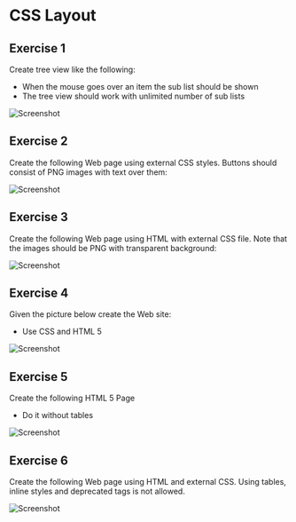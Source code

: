 # CSS Layout

## Exercise 1
Create tree view like the following:
* When the mouse goes over an item the sub list should be shown
* The tree view should work with unlimited number of sub lists

![Screenshot](https://raw.github.com/flextry/Telerik-Academy/master/Web%20Design%20&%20Development/2.%20CSS%20Styling/03.%20CSS%20-%20Layout/01.%20Nested%20Lists/index.png)

## Exercise 2
Create the following Web page using external CSS styles. Buttons should consist of PNG images with text over them:

![Screenshot](https://github.com/flextry/Telerik-Academy/blob/master/Web%20Design%20&%20Development/2.%20CSS%20Styling/03.%20CSS%20-%20Layout/02.%20Music%20Catalog/index.png?raw=true)

## Exercise 3
Create the following Web page using HTML with external CSS file. Note that the images should be PNG with transparent background:

![Screenshot](https://github.com/flextry/Telerik-Academy/blob/master/Web%20Design%20&%20Development/2.%20CSS%20Styling/03.%20CSS%20-%20Layout/03.%20Management%20Web-Page/index.png?raw=true)

## Exercise 4
Given the picture below create the Web site:
* Use CSS and HTML 5

![Screenshot](https://github.com/flextry/Telerik-Academy/blob/master/Web%20Design%20&%20Development/2.%20CSS%20Styling/03.%20CSS%20-%20Layout/04.%20W3C%20Tutorial%20Page/index.png?raw=true)

## Exercise 5
Create the following HTML 5 Page
* Do it without tables

![Screenshot](https://github.com/flextry/Telerik-Academy/blob/master/Web%20Design%20&%20Development/2.%20CSS%20Styling/03.%20CSS%20-%20Layout/05.%20Notebook%20Details/index.png?raw=true)

## Exercise 6
Create the following Web page using HTML and external CSS. Using tables, inline styles and deprecated tags is not allowed.

![Screenshot](https://github.com/flextry/Telerik-Academy/blob/master/Web%20Design%20&%20Development/2.%20CSS%20Styling/03.%20CSS%20-%20Layout/06.%20BTV%20Web-Page/index.png?raw=true)
